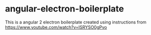 # angular-electron-boilerplate
This is a angular 2 electron boilerplate created using instructions from https://www.youtube.com/watch?v=ISRYSO0gPvo
